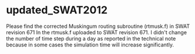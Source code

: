 # updated_SWAT2012
Please find the corrected Muskingum routing subroutine (rtmusk.f) in SWAT revision 671
In the rtmusk.f uploaded to SWAT revision 671. I didn't change the number of time step during a day as reported in the technical note because in some cases the simulation time will increase significantly.
